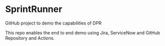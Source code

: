 # SprintRunner

GitHub project to demo the capabilities of DPR

This repo enables the end to end demo using Jira, ServiceNow and GitHub Repository and Actions.